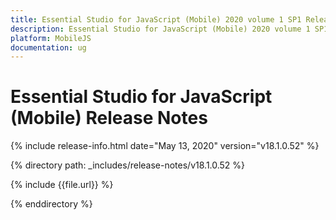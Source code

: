 ```yaml
---
title: Essential Studio for JavaScript (Mobile) 2020 volume 1 SP1 Release Notes  
description: Essential Studio for JavaScript (Mobile) 2020 volume 1 SP1 Release Notes  
platform: MobileJS
documentation: ug
---
```


# Essential Studio for JavaScript (Mobile)  Release Notes  

{% include release-info.html date="May 13, 2020"  version="v18.1.0.52" %} 


{% directory path: _includes/release-notes/v18.1.0.52 %}

{% include {{file.url}} %}

{% enddirectory %}